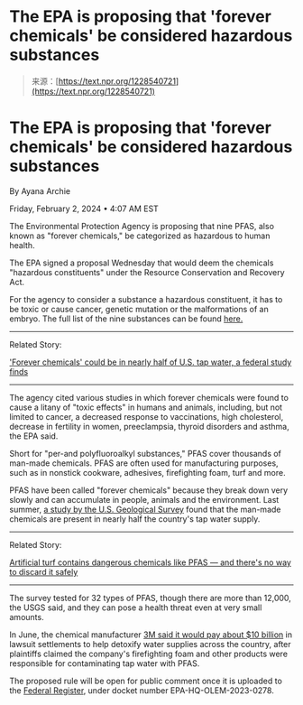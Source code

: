 <!--yml
category: 未分类
date: 2024-05-27 14:32:28
-->

# The EPA is proposing that 'forever chemicals' be considered hazardous substances

> 来源：[https://text.npr.org/1228540721](https://text.npr.org/1228540721)

# The EPA is proposing that 'forever chemicals' be considered hazardous substances

By Ayana Archie

Friday, February 2, 2024 • 4:07 AM EST

The Environmental Protection Agency is proposing that nine PFAS, also known as "forever chemicals," be categorized as hazardous to human health.

The EPA signed a proposal Wednesday that would deem the chemicals "hazardous constituents" under the Resource Conservation and Recovery Act.

For the agency to consider a substance a hazardous constituent, it has to be toxic or cause cancer, genetic mutation or the malformations of an embryo. The full list of the nine substances can be found [here.](https://www.epa.gov/hw/proposal-list-nine-and-polyfluoroalkyl-compounds-resource-conservation-and-recovery-act)

* * *

Related Story:

['Forever chemicals' could be in nearly half of U.S. tap water, a federal study finds](/1186230007)

* * *

The agency cited various studies in which forever chemicals were found to cause a litany of "toxic effects" in humans and animals, including, but not limited to cancer, a decreased response to vaccinations, high cholesterol, decrease in fertility in women, preeclampsia, thyroid disorders and asthma, the EPA said.

Short for "per-and polyfluoroalkyl substances," PFAS cover thousands of man-made chemicals. PFAS are often used for manufacturing purposes, such as in nonstick cookware, adhesives, firefighting foam, turf and more.

PFAS have been called "forever chemicals" because they break down very slowly and can accumulate in people, animals and the environment. Last summer, [a study by the U.S. Geological Survey](/2023/07/06/1186230007/drinking-water-forever-chemicals-pfas-study) found that the man-made chemicals are present in nearly half the country's tap water supply.

* * *

Related Story:

[Artificial turf contains dangerous chemicals like PFAS — and there's no way to discard it safely](/1225685405)

* * *

The survey tested for 32 types of PFAS, though there are more than 12,000, the USGS said, and they can pose a health threat even at very small amounts.

In June, the chemical manufacturer [3M said it would pay about $10 billion](/2023/06/22/1183922303/3m-reaches-10-3-billion-settlement-over-contamination-of-water-systems) in lawsuit settlements to help detoxify water supplies across the country, after plaintiffs claimed the company's firefighting foam and other products were responsible for contaminating tap water with PFAS.

The proposed rule will be open for public comment once it is uploaded to the [Federal Register](https://www.federalregister.gov/documents/search), under docket number EPA-HQ-OLEM-2023-0278\.
